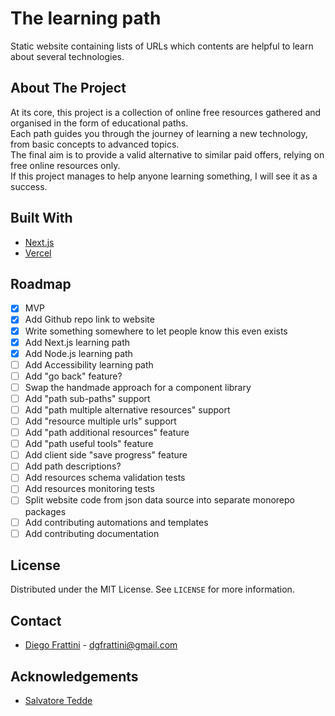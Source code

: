 # The learning path

Static website containing lists of URLs which contents are helpful to learn about several technologies.

## About The Project

At its core, this project is a collection of online free resources gathered and organised in the form of educational paths.
<br/>
Each path guides you through the journey of learning a new technology, from basic concepts to advanced topics.
<br/>
The final aim is to provide a valid alternative to similar paid offers, relying on free online resources only.
<br/>
If this project manages to help anyone learning something, I will see it as a success.

## Built With

* [Next.js](https://nextjs.org/)
* [Vercel](https://vercel.com/)

## Roadmap

- [x] MVP
- [x] Add Github repo link to website
- [x] Write something somewhere to let people know this even exists
- [x] Add Next.js learning path
- [x] Add Node.js learning path
- [ ] Add Accessibility learning path
- [ ] Add "go back" feature?
- [ ] Swap the handmade approach for a component library
- [ ] Add "path sub-paths" support
- [ ] Add "path multiple alternative resources" support
- [ ] Add "resource multiple urls" support
- [ ] Add "path additional resources" feature
- [ ] Add "path useful tools" feature
- [ ] Add client side "save progress" feature
- [ ] Add path descriptions?
- [ ] Add resources schema validation tests
- [ ] Add resources monitoring tests
- [ ] Split website code from json data source into separate monorepo packages
- [ ] Add contributing automations and templates
- [ ] Add contributing documentation

## License

Distributed under the MIT License. See `LICENSE` for more information.

## Contact

* [Diego Frattini](https://github.com/Tolomeo) - dgfrattini@gmail.com

## Acknowledgements

* [Salvatore Tedde](https://microcipcip.digital)

